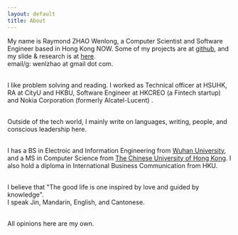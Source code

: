 ```yaml
---
layout: default
title: About
---
```

My name is Raymond ZHAO Wenlong, a Computer Scientist and Software Engineer based in Hong Kong NOW. 
Some of my projects are at [github](https://github.com/muyun), and my slide & research is at [here](http://muyun.github.io/research/).   
email/g: wenlzhao at gmail dot com.  
<br>  

I like problem solving and reading. I worked as Technical officer at HSUHK, RA at CityU and HKBU, Software Engineer at HKCREO (a Fintech startup) and Nokia Corporation (formerly Alcatel-Lucent) .   
<br>  

Outside of the tech world, I mainly write on languages, writing, people, and conscious leadership here.  
<br> 
  
I has a BS in Electroic and Information Engineering from [Wuhan University](https://www.sciencemag.org/collections/celebrating-125-years-academic-excellence-wuhan-university-1893-2018?fbclid=IwAR0RzFSkpxaI8wk61JDnE7p6SWr7SlKXLyoFHkrg4-iqKGiRyE2gZfaGl8s), and a MS in Computer Science from [The Chinese University of Hong Kong](http://www.cuhk.edu.hk/english/index.html). I also hold a diploma in International Business Communication from HKU.   
<br>  
  
I believe that "The good life is one inspired by love and guided by knowledge".   
I speak Jin, Mandarin, English, and Cantonese.  
<br> 

All opinions here are my own.    
<br> 








